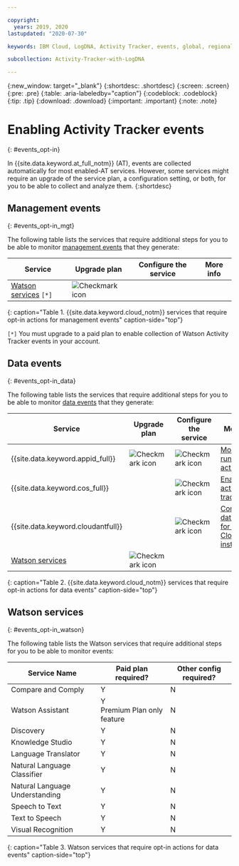 ```yaml
---

copyright:
  years: 2019, 2020
lastupdated: "2020-07-30"

keywords: IBM Cloud, LogDNA, Activity Tracker, events, global, regional, data, management

subcollection: Activity-Tracker-with-LogDNA

---
```


{:new_window: target="_blank"}
{:shortdesc: .shortdesc}
{:screen: .screen}
{:pre: .pre}
{:table: .aria-labeledby="caption"}
{:codeblock: .codeblock}
{:tip: .tip}
{:download: .download}
{:important: .important}
{:note: .note}


# Enabling Activity Tracker events
{: #events_opt-in}

In {{site.data.keyword.at_full_notm}} (AT), events are collected automatically for most enabled-AT services. However, some services might require an upgrade of the service plan, a configuration setting, or both, for you to be able to collect and analyze them.
{:shortdesc}




## Management events
{: #events_opt-in_mgt}

The following table lists the services that require additional steps for you to be able to monitor [management events](/docs/Activity-Tracker-with-LogDNA?topic=Activity-Tracker-with-LogDNA-event_types#event_types_management) that they generate:

| Service                            | Upgrade plan                       | Configure the service              | More info |
|------------------------------------|------------------------------------|------------------------------------|-----------|
| [Watson services](/docs/Activity-Tracker-with-LogDNA?topic=Activity-Tracker-with-LogDNA-cloud_services#watson_ai) `[*]`    | ![Checkmark icon](../icons/checkmark-icon.svg) |  |   |
{: caption="Table 1. {{site.data.keyword.cloud_notm}} services that require opt-in actions for management events" caption-side="top"}

`[*]` You must upgrade to a paid plan to enable collection of Watson Activity Tracker events in your account.


## Data events
{: #events_opt-in_data}

The following table lists the services that require additional steps for you to be able to monitor [data events](/docs/Activity-Tracker-with-LogDNA?topic=Activity-Tracker-with-LogDNA-event_types#event_types_data) that they generate:

| Service                            | Upgrade plan                       | Configure the service              | More info |
|------------------------------------|------------------------------------|------------------------------------|-----------|
| {{site.data.keyword.appid_full}}   | ![Checkmark icon](../icons/checkmark-icon.svg) | ![Checkmark icon](../icons/checkmark-icon.svg)   | [Monitoring runtime activity](/docs/appid?topic=appid-at-events#at-monitor-runtime-activity)   |
| {{site.data.keyword.cos_full}}     |  | ![Checkmark icon](../icons/checkmark-icon.svg) | [Enable activity tracking](/docs/cloud-object-storage?topic=cloud-object-storage-at#at-console-enable) |
| {{site.data.keyword.cloudantfull}} |  | ![Checkmark icon](../icons/checkmark-icon.svg) | [Configuring data events for an IBM Cloudant instance](/docs/Cloudant?topic=Cloudant-at_events#at_event_configure) |
| [Watson services](/docs/Activity-Tracker-with-LogDNA?topic=Activity-Tracker-with-LogDNA-cloud_services#watson_ai)                    | ![Checkmark icon](../icons/checkmark-icon.svg) |  |   |
{: caption="Table 2. {{site.data.keyword.cloud_notm}} services that require opt-in actions for data events" caption-side="top"}


## Watson services
{: #events_opt-in_watson}

The following table lists the Watson services that require additional steps for you to be able to monitor events:

| Service Name | Paid plan required? | Other config required? | 
| -- | -- | -- |
| Compare and Comply | Y | N |  
| Watson Assistant | Y </br>Premium Plan only feature | N |  
| Discovery | Y | N |  
| Knowledge Studio | Y | N |  
| Language Translator | Y | N |  
| Natural Language Classifier | Y | N |  
| Natural Language Understanding | Y | N |  
| Speech to Text | Y | N |  
| Text to Speech | Y | N |  
| Visual Recognition | Y | N |  
{: caption="Table 3. Watson services that require opt-in actions for data events" caption-side="top"}



